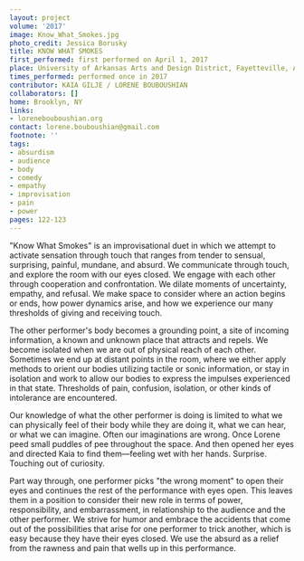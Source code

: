 ```yaml
---
layout: project
volume: '2017'
image: Know_What_Smokes.jpg
photo_credit: Jessica Borusky
title: KNOW WHAT SMOKES
first_performed: first performed on April 1, 2017
place: University of Arkansas Arts and Design District, Fayetteville, AR
times_performed: performed once in 2017
contributor: KAIA GILJE / LORENE BOUBOUSHIAN
collaborators: []
home: Brooklyn, NY
links:
- lorenebouboushian.org
contact: lorene.bouboushian@gmail.com
footnote: ''
tags:
- absurdism
- audience
- body
- comedy
- empathy
- improvisation
- pain
- power
pages: 122-123
---
```


"Know What Smokes" is an improvisational duet in which we attempt to activate sensation through touch that ranges from tender to sensual, surprising, painful, mundane, and absurd. We communicate through touch, and explore the room with our eyes closed. We engage with each other through cooperation and confrontation. We dilate moments of uncertainty, empathy, and refusal. We make space to consider where an action begins or ends, how power dynamics arise, and how we experience our many thresholds of giving and receiving touch.

The other performer's body becomes a grounding point, a site of incoming information, a known and unknown place that attracts and repels. We become isolated when we are out of physical reach of each other. Sometimes we end up at distant points in the room, where we either apply methods to orient our bodies utilizing tactile or sonic information, or stay in isolation and work to allow our bodies to express the impulses experienced in that state. Thresholds of pain, confusion, isolation, or other kinds of intolerance are encountered.

Our knowledge of what the other performer is doing is limited to what we can physically feel of their body while they are doing it, what we can hear, or what we can imagine. Often our imaginations are wrong. Once Lorene peed small puddles of pee throughout the space. And then opened her eyes and directed Kaia to find them—feeling wet with her hands. Surprise. Touching out of curiosity.

Part way through, one performer picks "the wrong moment" to open their eyes and continues the rest of the performance with eyes open. This leaves them in a position to consider their new role in terms of power, responsibility, and embarrassment, in relationship to the audience and the other performer. We strive for humor and embrace the accidents that come out of the possibilities that arise for one performer to trick another, which is easy because they have their eyes closed. We use the absurd as a relief from the rawness and pain that wells up in this performance.
